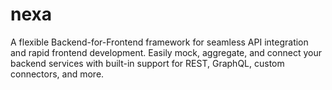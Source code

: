 # nexa
A flexible Backend-for-Frontend framework for seamless API integration and rapid frontend development. Easily mock, aggregate, and connect your backend services with built-in support for REST, GraphQL, custom connectors, and more.
